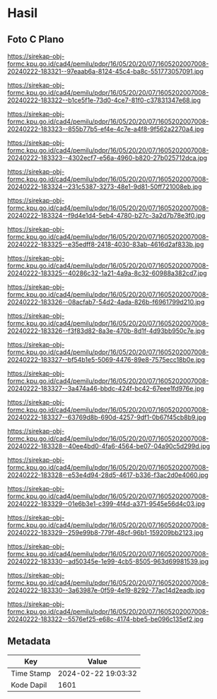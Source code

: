 # Hasil

## Foto C Plano

https://sirekap-obj-formc.kpu.go.id/cad4/pemilu/pdpr/16/05/20/20/07/1605202007008-20240222-183321--97eaab6a-8124-45c4-ba8c-551773057091.jpg

https://sirekap-obj-formc.kpu.go.id/cad4/pemilu/pdpr/16/05/20/20/07/1605202007008-20240222-183322--b1ce5f1e-73d0-4ce7-81f0-c37831347e68.jpg

https://sirekap-obj-formc.kpu.go.id/cad4/pemilu/pdpr/16/05/20/20/07/1605202007008-20240222-183323--855b77b5-ef4e-4c7e-a4f8-9f562a2270a4.jpg

https://sirekap-obj-formc.kpu.go.id/cad4/pemilu/pdpr/16/05/20/20/07/1605202007008-20240222-183323--4302ecf7-e56a-4960-b820-27b025712dca.jpg

https://sirekap-obj-formc.kpu.go.id/cad4/pemilu/pdpr/16/05/20/20/07/1605202007008-20240222-183324--231c5387-3273-48e1-9d81-50ff721008eb.jpg

https://sirekap-obj-formc.kpu.go.id/cad4/pemilu/pdpr/16/05/20/20/07/1605202007008-20240222-183324--f9d4e1d4-5eb4-4780-b27c-3a2d7b78e3f0.jpg

https://sirekap-obj-formc.kpu.go.id/cad4/pemilu/pdpr/16/05/20/20/07/1605202007008-20240222-183325--e35edff8-2418-4030-83ab-4616d2af833b.jpg

https://sirekap-obj-formc.kpu.go.id/cad4/pemilu/pdpr/16/05/20/20/07/1605202007008-20240222-183325--40286c32-1a21-4a9a-8c32-60988a382cd7.jpg

https://sirekap-obj-formc.kpu.go.id/cad4/pemilu/pdpr/16/05/20/20/07/1605202007008-20240222-183326--08acfab7-54d2-4ada-826b-f6961799d210.jpg

https://sirekap-obj-formc.kpu.go.id/cad4/pemilu/pdpr/16/05/20/20/07/1605202007008-20240222-183326--f3f83d82-8a3e-470b-8d1f-4d93bb950c7e.jpg

https://sirekap-obj-formc.kpu.go.id/cad4/pemilu/pdpr/16/05/20/20/07/1605202007008-20240222-183327--bf54b1e5-5069-4476-89e8-7575ecc18b0e.jpg

https://sirekap-obj-formc.kpu.go.id/cad4/pemilu/pdpr/16/05/20/20/07/1605202007008-20240222-183327--3a474a46-bbdc-424f-bc42-67eee1fd976e.jpg

https://sirekap-obj-formc.kpu.go.id/cad4/pemilu/pdpr/16/05/20/20/07/1605202007008-20240222-183327--63769d8b-690d-4257-9df1-0b67f45cb8b9.jpg

https://sirekap-obj-formc.kpu.go.id/cad4/pemilu/pdpr/16/05/20/20/07/1605202007008-20240222-183328--40ee4bd0-4fa6-4564-be07-04a90c5d299d.jpg

https://sirekap-obj-formc.kpu.go.id/cad4/pemilu/pdpr/16/05/20/20/07/1605202007008-20240222-183328--e53e4d94-28d5-4617-b336-f3ac2d0e4060.jpg

https://sirekap-obj-formc.kpu.go.id/cad4/pemilu/pdpr/16/05/20/20/07/1605202007008-20240222-183329--01e6b3e1-c399-4f4d-a371-9545e56d4c03.jpg

https://sirekap-obj-formc.kpu.go.id/cad4/pemilu/pdpr/16/05/20/20/07/1605202007008-20240222-183329--259e99b8-779f-48cf-96b1-159209bb2123.jpg

https://sirekap-obj-formc.kpu.go.id/cad4/pemilu/pdpr/16/05/20/20/07/1605202007008-20240222-183330--ad50345e-1e99-4cb5-8505-963d69981539.jpg

https://sirekap-obj-formc.kpu.go.id/cad4/pemilu/pdpr/16/05/20/20/07/1605202007008-20240222-183330--3a63987e-0f59-4e19-8292-77ac14d2eadb.jpg

https://sirekap-obj-formc.kpu.go.id/cad4/pemilu/pdpr/16/05/20/20/07/1605202007008-20240222-183322--5576ef25-e68c-4174-bbe5-be096c135ef2.jpg


## Metadata

| Key        | Value               |
| ---------- | ------------------- |
| Time Stamp | 2024-02-22 19:03:32 |
| Kode Dapil | 1601                |



